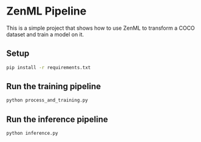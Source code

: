 # ZenML Pipeline

This is a simple project that shows how to use ZenML to transform a COCO dataset and train a model on it.

## Setup

```bash
pip install -r requirements.txt
```

## Run the training pipeline

```bash
python process_and_training.py
```

## Run the inference pipeline

```bash
python inference.py
```
